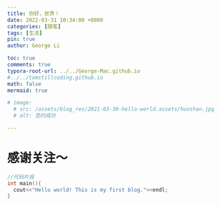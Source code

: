 ```yaml
---
title: 你好，世界！
date: 2022-03-31 10:34:00 +0800
categories: [随笔]
tags: [生活]
pin: true
author: George Li

toc: true
comments: true
typora-root-url: ../../George-Mac.github.io
#../../tomstillcoding.github.io
math: false
mermaid: true

# image:
  # src: /assets/blog_res/2021-03-30-hello-world.assets/huoshan.jpg
  # alt: 签约成功

---
```


# 感谢关注～ 



```c++
//代码片段
int main(){
  cout<<"Hello world! This is my first blog."<<endl;
}
```

<!-- ![image-20220327184021601](/assets/2021-03-30-hello-world.assets/image-20220327184021601.png) -->